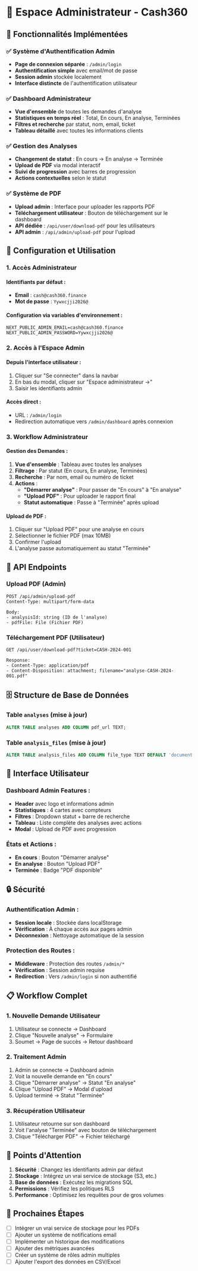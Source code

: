 # 🔐 Espace Administrateur - Cash360

## 🎯 Fonctionnalités Implémentées

### ✅ **Système d'Authentification Admin**
- **Page de connexion séparée** : `/admin/login`
- **Authentification simple** avec email/mot de passe
- **Session admin** stockée localement
- **Interface distincte** de l'authentification utilisateur

### ✅ **Dashboard Administrateur**
- **Vue d'ensemble** de toutes les demandes d'analyse
- **Statistiques en temps réel** : Total, En cours, En analyse, Terminées
- **Filtres et recherche** par statut, nom, email, ticket
- **Tableau détaillé** avec toutes les informations clients

### ✅ **Gestion des Analyses**
- **Changement de statut** : En cours → En analyse → Terminée
- **Upload de PDF** via modal interactif
- **Suivi de progression** avec barres de progression
- **Actions contextuelles** selon le statut

### ✅ **Système de PDF**
- **Upload admin** : Interface pour uploader les rapports PDF
- **Téléchargement utilisateur** : Bouton de téléchargement sur le dashboard
- **API dédiée** : `/api/user/download-pdf` pour les utilisateurs
- **API admin** : `/api/admin/upload-pdf` pour l'upload

## 🚀 Configuration et Utilisation

### 1. Accès Administrateur

#### **Identifiants par défaut :**
- **Email** : `cash@cash360.finance`
- **Mot de passe** : `Yywxcjji2026@`

#### **Configuration via variables d'environnement :**
```env
NEXT_PUBLIC_ADMIN_EMAIL=cash@cash360.finance
NEXT_PUBLIC_ADMIN_PASSWORD=Yywxcjji2026@
```

### 2. Accès à l'Espace Admin

#### **Depuis l'interface utilisateur :**
1. Cliquer sur "Se connecter" dans la navbar
2. En bas du modal, cliquer sur "Espace administrateur →"
3. Saisir les identifiants admin

#### **Accès direct :**
- URL : `/admin/login`
- Redirection automatique vers `/admin/dashboard` après connexion

### 3. Workflow Administrateur

#### **Gestion des Demandes :**
1. **Vue d'ensemble** : Tableau avec toutes les analyses
2. **Filtrage** : Par statut (En cours, En analyse, Terminées)
3. **Recherche** : Par nom, email ou numéro de ticket
4. **Actions** :
   - **"Démarrer analyse"** : Pour passer de "En cours" à "En analyse"
   - **"Upload PDF"** : Pour uploader le rapport final
   - **Statut automatique** : Passe à "Terminée" après upload

#### **Upload de PDF :**
1. Cliquer sur "Upload PDF" pour une analyse en cours
2. Sélectionner le fichier PDF (max 10MB)
3. Confirmer l'upload
4. L'analyse passe automatiquement au statut "Terminée"

## 🔧 API Endpoints

### **Upload PDF (Admin)**
```
POST /api/admin/upload-pdf
Content-Type: multipart/form-data

Body:
- analysisId: string (ID de l'analyse)
- pdfFile: File (Fichier PDF)
```

### **Téléchargement PDF (Utilisateur)**
```
GET /api/user/download-pdf?ticket=CASH-2024-001

Response:
- Content-Type: application/pdf
- Content-Disposition: attachment; filename="analyse-CASH-2024-001.pdf"
```

## 🗄️ Structure de Base de Données

### **Table `analyses` (mise à jour)**
```sql
ALTER TABLE analyses ADD COLUMN pdf_url TEXT;
```

### **Table `analysis_files` (mise à jour)**
```sql
ALTER TABLE analysis_files ADD COLUMN file_type TEXT DEFAULT 'document';
```

## 🎨 Interface Utilisateur

### **Dashboard Admin Features :**
- **Header** avec logo et informations admin
- **Statistiques** : 4 cartes avec compteurs
- **Filtres** : Dropdown statut + barre de recherche
- **Tableau** : Liste complète des analyses avec actions
- **Modal** : Upload de PDF avec progression

### **États et Actions :**
- **En cours** : Bouton "Démarrer analyse"
- **En analyse** : Bouton "Upload PDF"
- **Terminée** : Badge "PDF disponible"

## 🔒 Sécurité

### **Authentification Admin :**
- **Session locale** : Stockée dans localStorage
- **Vérification** : À chaque accès aux pages admin
- **Déconnexion** : Nettoyage automatique de la session

### **Protection des Routes :**
- **Middleware** : Protection des routes `/admin/*`
- **Vérification** : Session admin requise
- **Redirection** : Vers `/admin/login` si non authentifié

## 📋 Workflow Complet

### **1. Nouvelle Demande Utilisateur**
1. Utilisateur se connecte → Dashboard
2. Clique "Nouvelle analyse" → Formulaire
3. Soumet → Page de succès → Retour dashboard

### **2. Traitement Admin**
1. Admin se connecte → Dashboard admin
2. Voit la nouvelle demande en "En cours"
3. Clique "Démarrer analyse" → Statut "En analyse"
4. Clique "Upload PDF" → Modal d'upload
5. Upload terminé → Statut "Terminée"

### **3. Récupération Utilisateur**
1. Utilisateur retourne sur son dashboard
2. Voit l'analyse "Terminée" avec bouton de téléchargement
3. Clique "Télécharger PDF" → Fichier téléchargé

## 🚨 Points d'Attention

1. **Sécurité** : Changez les identifiants admin par défaut
2. **Stockage** : Intégrez un vrai service de stockage (S3, etc.)
3. **Base de données** : Exécutez les migrations SQL
4. **Permissions** : Vérifiez les politiques RLS
5. **Performance** : Optimisez les requêtes pour de gros volumes

## 🎯 Prochaines Étapes

- [ ] Intégrer un vrai service de stockage pour les PDFs
- [ ] Ajouter un système de notifications email
- [ ] Implémenter un historique des modifications
- [ ] Ajouter des métriques avancées
- [ ] Créer un système de rôles admin multiples
- [ ] Ajouter l'export des données en CSV/Excel
